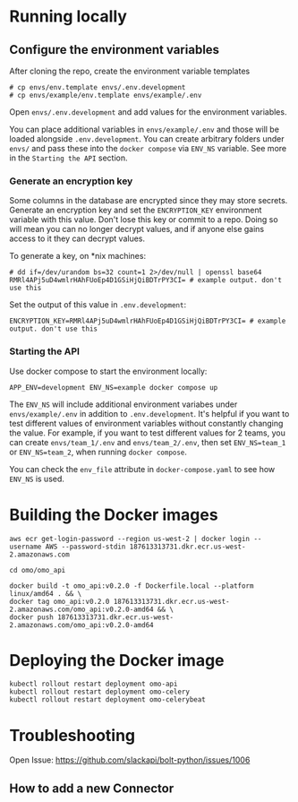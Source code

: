 # Running locally

## Configure the environment variables

After cloning the repo, create the environment variable templates

```
# cp envs/env.template envs/.env.development
# cp envs/example/env.template envs/example/.env
```

Open `envs/.env.development` and add values for the environment variables.

You can place additional variables in `envs/example/.env` and those will be loaded
alongside `.env.development`. You can create arbitrary folders under `envs/`
and pass these into the `docker compose` via `ENV_NS` variable.
See more  in the `Starting the API` section.

### Generate an encryption key

Some columns in the database are encrypted since they may store secrets. Generate an encryption key
and set the `ENCRYPTION_KEY` environment variable with this value. Don't lose this key or commit to a repo. Doing so will mean you can no longer decrypt values, and if anyone else gains access to it they can decrypt values.

To generate a key, on *nix machines:
```
# dd if=/dev/urandom bs=32 count=1 2>/dev/null | openssl base64
RMRl4APj5uD4wmlrHAhFUoEp4D1GSiHjQiBDTrPY3CI= # example output. don't use this
```

Set the output of this value in `.env.development`:

```
ENCRYPTION_KEY=RMRl4APj5uD4wmlrHAhFUoEp4D1GSiHjQiBDTrPY3CI= # example output. don't use this
```

### Starting the API

Use docker compose to start the environment locally:

`APP_ENV=development ENV_NS=example docker compose up`

The `ENV_NS` will include additional environment variabes under `envs/example/.env` in addition to `.env.development`. It's helpful if you want to test different values of environment variables without constantly
changing the value. For example, if you want to test different values for 2 teams, you can create `envs/team_1/.env` and `envs/team_2/.env`, then set `ENV_NS=team_1` or `ENV_NS=team_2`, when running `docker compose`.

You can check the `env_file` attribute in `docker-compose.yaml` to see how `ENV_NS` is used. 


# Building the Docker images


```
aws ecr get-login-password --region us-west-2 | docker login --username AWS --password-stdin 187613313731.dkr.ecr.us-west-2.amazonaws.com

cd omo/omo_api

docker build -t omo_api:v0.2.0 -f Dockerfile.local --platform linux/amd64 . && \
docker tag omo_api:v0.2.0 187613313731.dkr.ecr.us-west-2.amazonaws.com/omo_api:v0.2.0-amd64 && \
docker push 187613313731.dkr.ecr.us-west-2.amazonaws.com/omo_api:v0.2.0-amd64
```

# Deploying the Docker image
```
kubectl rollout restart deployment omo-api
kubectl rollout restart deployment omo-celery
kubectl rollout restart deployment omo-celerybeat
```

# Troubleshooting

Open Issue: https://github.com/slackapi/bolt-python/issues/1006

## How to add a new Connector